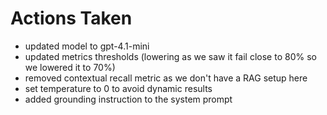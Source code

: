 # Actions Taken

- updated model to gpt-4.1-mini
- updated metrics thresholds (lowering as we saw it fail close to 80% so we lowered it to 70%)
- removed contextual recall metric as we don't have a RAG setup here
- set temperature to 0 to avoid dynamic results
- added grounding instruction to the system prompt